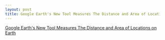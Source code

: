 ```yaml
---
layout: post
title: Google Earth's New Tool Measures The Distance and Area of Locations on Earth
---
```


[Google Earth's New Tool Measures The Distance and Area of Locations on Earth](https://www.bleepingcomputer.com/news/google/google-earths-new-tool-measures-the-distance-and-area-of-locations-on-earth/)
